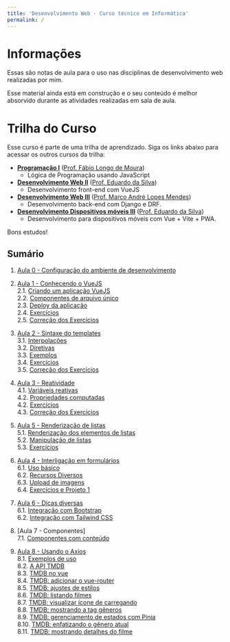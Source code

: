 ```yaml
---
title: 'Desenvolvimento Web - Curso técnico em Informática'
permalink: /
---
```


# Informações

Essas são notas de aula para o uso nas disciplinas de desenvolvimento web realizadas por mim.

Esse material ainda está em construção e o seu conteúdo é melhor absorvido durante as atividades realizadas em sala de aula.

# Trilha do Curso

Esse curso é parte de uma trilha de aprendizado. Siga os links abaixo para acessar os outros cursos da trilha:

- **[Programação I](https://github.com/ldmfabio/Programacao)** ([Prof. Fábio Longo de Moura](https://github.com/ldmfabio))
  - Lógica de Programação usando JavaScript
- **[Desenvolvimento Web II](https://eduardo-da-silva.github.io/aula-desenvolvimento-web/)** ([Prof. Eduardo da Silva](https://github.com/eduardo-da-silva/))
  - Desenvolvimento front-end com VueJS
- **[Desenvolvimento Web III](https://github.com/marrcandre/django-drf-tutorial)** ([Prof. Marco André Lopes Mendes](https://github.com/marrcandre))
  - Desenvolvimento back-end com Django e DRF.
- **[Desenvolvimento Dispositivos móveis III](https://eduardo-da-silva.github.io/aula-desenvolvimento-mobile/)** ([Prof. Eduardo da Silva](https://github.com/eduardo-da-silva/))
  - Desenvolvimento para dispositivos móveis com Vue + Vite + PWA.

Bons estudos!

## Sumário

1. [Aula 0 - Configuração do ambiente de desenvolvimento](ambiente/intro.md)

2. [Aula 1 - Conhecendo o VueJS](intro/intro.md)  
   2.1. [Criando um aplicação VueJS](intro/criar-aplicacao-vuejs.html)  
   2.2. [Componentes de arquivo único](intro/single-file-components.html)  
   2.3. [Deploy da aplicação](intro/deploy-aplicacao.html)  
   2.4. [Exercícios](intro/exercicios.html)  
   2.5. [Correção dos Exercícios](intro/correcao-exercicios.html)

3. [Aula 2 - Sintaxe do templates](sintaxe-templates/intro.md)  
   3.1. [Interpolações](sintaxe-templates/interpolacoes.html)  
   3.2. [Diretivas](sintaxe-templates/diretivas.html)  
   3.3. [Exemplos](sintaxe-templates/exemplos.html)  
   3.4. [Exercícios](sintaxe-templates/exercicios.html)  
   3.5. [Correção dos Exercícios](sintaxe-templates/correcao-exercicios.html)

4. [Aula 3 - Reatividade](reatividade/intro.md)  
   4.1. [Variáveis reativas](reatividade/variaveis-reativas.html)  
   4.2. [Propriedades computadas](reatividade/propriedades-computadas.html)  
   4.2. [Exercícios](reatividade/exercicios.html)  
   4.3. [Correção dos Exercícios](reatividade/correcao-exercicios.html)

5. [Aula 5 - Renderização de listas](listas/intro.md)  
   5.1. [Renderização dos elementos de listas](listas/renderizacao-elementos.html)  
   5.2. [Manipulação de listas](listas/manipulacao-listas.html)  
   5.3. [Exercícios](listas/exercicios.html)

6. [Aula 4 - Interligação em formulários](formularios/intro.md)  
   6.1. [Uso básico](formularios/uso-basico.html)  
   6.2. [Recursos Diversos](formularios/recursos-diversos.html)  
   6.3. [Upload de imagens](formularios/upload-imagens.html)  
   6.4. [Exercícios e Projeto 1](formularios/exercicios.html)

7. [Aula 6 - Dicas diversas](dicas/intro.md)  
   6.1. [Integração com Bootstrap](dicas/integracao-bootstrap.html)  
   6.2. [Integração com Tailwind CSS](dicas/integracao-tailwind.html)

8. [Aula 7 - Componentes]  
   7.1. [Componentes com conteúdo](componentes/conteudo.html)

9. [Aula 8 - Usando o Axios](axios/intro.md)  
   8.1. [Exemplos de uso](axios/exemplos-de-uso.md)  
   8.2. [A API TMDB](axios/tmdb-api.md)  
   8.3. [TMDB no vue](axios/tmdb-no-vue.md)  
   8.4. [TMDB: adicionar o vue-router](axios/tmdb-adicionar-vue-router.md)  
   8.5. [TMDB: ajustes de estilos](axios/tmdb-ajustes-estilos.md)  
   8.6. [TMDB: listando filmes](axios/tmdb-listando-filmes.md)  
   8.7. [TMDB: visualizar ícone de carregando](axios/tmdb-visualizar-carregando)  
   8.8. [TMDB: mostrando a tag gêneros](axios/tmdb-mostrando-tag-generos)  
   8.9. [TMDB: gerenciamento de estados com Pinia](axios/tmdb-gerenciamento-estados-com-pinia)  
   8.10. [TMDB: enfatizando o gênero atual](axios/tmdb-enfatizando-genero-atual)  
   8.11. [TMDB: mostrando detalhes do filme](axios/tmdb-mostrando-detalhes-do-filme)

<!-- 5. [Aula 5 - Revisão Geral de Componentes](componentes/intro.md) -->
